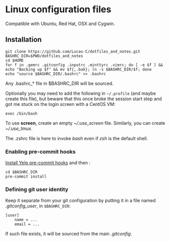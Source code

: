 Linux configuration files
=========================

Compatible with Ubuntu, Red Hat, OSX and Cygwin.


## Installation

    git clone https://github.com/Lucas-C/dotfiles_and_notes.git
    BASHRC_DIR=$PWD/dotfiles_and_notes
    cd $HOME
    for f in .gemrc .gitconfig .inputrc .minttyrc .vimrc; do [ -e $f ] && echo "Backing up $f" && mv $f{,.bak}; ln -s $BASHRC_DIR/$f; done
    echo "source $BASHRC_DIR/.bashrc" >> .bashrc

Any .bashrc_* file in $BASHRC_DIR will be sourced.

Optionally you may need to add the following in `~/.profile` (and maybe create this file),
but beware that this once broke the session start step and got me stuck on the login screen with a CentOS VM:

    exec /bin/bash

To use **screen**, create an empty *~/.use_screen* file. Similarly, you can create *~/.use_tmux*.

The .zshrc file is here to invoke _bash_ even if _zsh_ is the default shell.

### Enabling pre-commit hooks

[Install Yelp pre-commit hooks](http://pre-commit.com/#install) and then :

    cd $BASHRC_DIR
    pre-commit install

### Defining git user identity

Keep it separate from your git configuration by putting it in a file named _.gitconfig_user_, in `$BASHRC_DIR`:

    [user]
        name = ...
        email = ...

If such file exists, it will be sourced from the main _.gitconfig_.

<!--
#### ToDo ####

Move all .* files in a subdir
and use stow: http://sametmax.com/regrouper-ses-fichiers-de-settings-avec-stow/
or https://github.com/deadc0de6/dotdrop
-->
